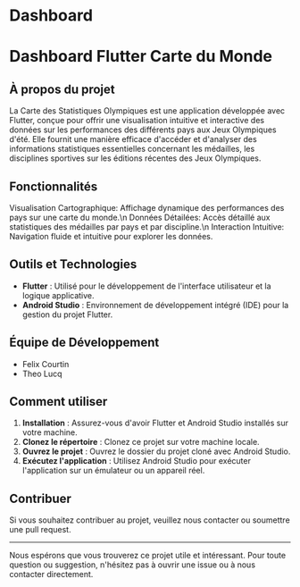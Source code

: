 # Dashboard

# Dashboard Flutter Carte du Monde

## À propos du projet

La Carte des Statistiques Olympiques est une application développée avec Flutter, conçue pour offrir une visualisation intuitive et interactive des données sur les performances des différents pays aux Jeux Olympiques d'été. Elle fournit une manière efficace d'accéder et d'analyser des informations statistiques essentielles concernant les médailles, les disciplines sportives sur les éditions récentes des Jeux Olympiques.


## Fonctionnalités

Visualisation Cartographique: Affichage dynamique des performances des pays sur une carte du monde.\n
Données Détailées: Accès détaillé aux statistiques des médailles par pays et par discipline.\n
Interaction Intuitive: Navigation fluide et intuitive pour explorer les données.

## Outils et Technologies

- **Flutter** : Utilisé pour le développement de l'interface utilisateur et la logique applicative.
- **Android Studio** : Environnement de développement intégré (IDE) pour la gestion du projet Flutter.

## Équipe de Développement

- Felix Courtin
- Theo Lucq

## Comment utiliser

1. **Installation** : Assurez-vous d'avoir Flutter et Android Studio installés sur votre machine.
2. **Clonez le répertoire** : Clonez ce projet sur votre machine locale.
3. **Ouvrez le projet** : Ouvrez le dossier du projet cloné avec Android Studio.
4. **Exécutez l'application** : Utilisez Android Studio pour exécuter l'application sur un émulateur ou un appareil réel.

## Contribuer

Si vous souhaitez contribuer au projet, veuillez nous contacter ou soumettre une pull request.

---

Nous espérons que vous trouverez ce projet utile et intéressant. Pour toute question ou suggestion, n'hésitez pas à ouvrir une issue ou à nous contacter directement.



